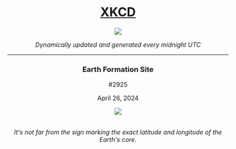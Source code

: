 
<h1 align="center"><a href="https://xkcd.com">XKCD</a></h1>
<div align="center">
    <img src="https://img.shields.io/github/last-commit/ShashashankThakur/XKCD?label=last%20updated" />
</div>

<p align="center"><i>Dynamically updated and generated every midnight UTC</i></p>
<hr>
<div align="center">
    <h3><strong>Earth Formation Site</strong></h3>
    <p>#2925</p>
    <p>April 26, 2024</p>
    <img src="https://imgs.xkcd.com/comics/earth_formation_site.png">
    <br></br>
    <p><i>It's not far from the sign marking the exact latitude and longitude of the Earth's core.</i></p>
</div>
